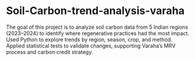 # Soil-Carbon-trend-analysis-varaha
The goal of this project is to analyze soil carbon data from 5 Indian regions (2023–2024) to identify where regenerative practices had the most impact. Used Python to explore trends by region, season, crop, and method. Applied statistical tests to validate changes, supporting Varaha’s MRV process and carbon credit strategy.
